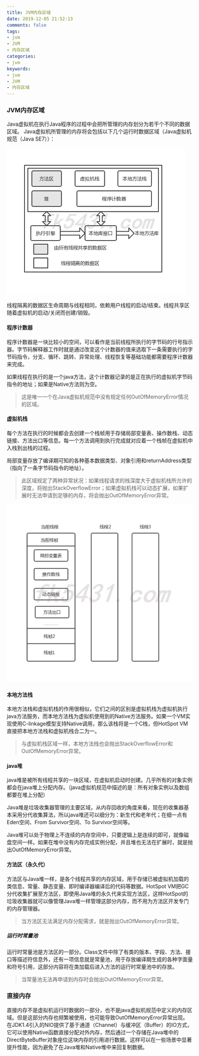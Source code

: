 ```yaml
---
title: JVM内存区域
date: 2019-12-05 21:52:13
comments: false
tags: 
- jvm
- JVM
- 内存区域
categories: 
- jvm
keywords:  
- jvm
- JVM
- 内存区域
---
```


### JVM内存区域

Java虚拟机在执行Java程序的过程中会把所管理的内存划分为若干个不同的数据区域。
Java虚拟机所管理的内存将会包括以下几个运行时数据区域（Java虚拟机规范（Java SE7））：

![运行时数据区](../../../uploads/jvm/运行时数据区.jpg)

线程隔离的数据区生命周期与线程相同，依赖用户线程的启动/结束。线程共享区随着虚拟机的启动/关闭而创建/销毁。

#### 程序计数器

程序计数器是一块比较小的空间，可以看作是当前线程所执行的字节码的行号指示器。字节码解释器工作时就是通过改变这个计数器的值来选取下一条需要执行的字节码指令，分支、循环、跳转、异常处理、线程恢复等基础功能都需要程序计数器来完成。

如果线程在执行的是一个java方法，这个计数器记录的是正在执行的虚拟机字节码指令的地址；如果是Native方法则为空。

> 这是唯一一个在Java虚拟机规范中没有规定任何OutOfMemoryError情况的区域。

#### 虚拟机栈

每个方法在执行的时候都会去创建一个栈帧用于存储局部变量表、操作数栈、动态链接、方法出口等信息。每一个方法调用到执行完成就对应着一个栈帧在虚拟机中入栈到出栈的过程。

局部变量存放了编译期可知的各种基本数据类型、对象引用和returnAddress类型（指向了一条字节码指令的地址）。

> 此区域规定了两种异常状况：如果线程请求的栈深度大于虚拟机栈所允许的深度，将抛出StackOverflowError；如果虚拟机栈可以动态扩展，如果扩展时无法申请到足够的内存，将会抛出OutOfMemoryError异常。

![栈帧](../../../uploads/jvm/栈帧.jpg)

#### 本地方法栈

本地方法栈和虚拟机栈的作用很相似，它们之间的区别是虚拟机栈为虚拟机执行java方法服务，而本地方法栈为虚拟机使用到的Native方法服务。如果一个VM实现使用C-linkage模型支持Native调用，那么该栈将是一个C栈，但HotSpot VM直接把本地方法栈和虚拟机栈合二为一。

> 与虚拟机栈区域一样，本地方法栈也会抛出StackOverflowError和OutOfMemoryError异常。

#### java堆

java堆是被所有线程共享的一块区域，在虚拟机启动时创建。几乎所有的对象实例都会在java堆上分配内存。（java虚拟机规范中描述的是：所有对象实例以及数组都要在堆上分配）

Java堆是垃圾收集器管理的主要区域，从内存回收的角度来看，现在的收集器基本采用分代收集算法，所以java堆还可以细分为：新生代和老年代；在细一点有Eden空间、From Survivor空间、To Survivor空间等。

Java堆可以处于物理上不连续的内存空间中，只要逻辑上是连续的即可，就像磁盘空间一样。如果在堆中没有内存完成实例分配，并且堆也无法在扩展时，就是抛出OutOfMemoryError异常。

#### 方法区（永久代）

方法区与Java堆一样，是各个线程共享的内存区域，用于存储已被虚拟机加载的类信息、常量、静态变量、即时编译器编译后的代码等数据。HotSpot VM把GC分代收集扩展至方法区，即使用Java堆的永久代来实现方法区，这样HotSpot的垃圾收集器就可以像管理Java堆一样管理这部分内存，而不用为方法区开发专门的内存管理器。

> 当方法区无法满足内存分配需求，就是抛出OutOfMemoryError异常。

##### 运行时常量池

运行时常量池是方法区的一部分。Class文件中除了有类的版本、字段、方法、接口等描述符信息外，还有一项信息就是常量池，用于存放编译期生成的各种字面量和符号引用，这部分内容将在类加载后进入方法的运行时常量池中的存放。

> 当常量池无法再申请到内存时会抛出OutOfMemoryError异常。

### 直接内存

直接内存不是虚拟机运行时数据的一部分，也不是java虚拟机规范中定义的内存区域。但是这部分内存也频繁被使用，也可能导致OutOfMemoryError异常出现。
在JDK1.4引入的NIO提供了基于通道（Channel）与缓冲区（Buffer）的IO方式，它可以使用Native函数直接分配对外内存，然后通过一个存储在Java堆中的DirectByteBuffer对象座位这块内存的引用进行数据。这样可以在一些场景中显著提升性能，因为避免了在Java堆和Native堆中来回复制数据。
